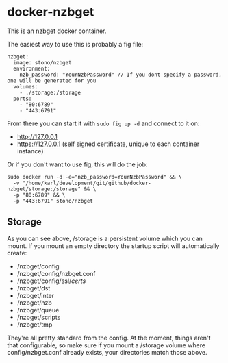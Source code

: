 # docker-nzbget
This is an [nzbget](http://nzbget.net/) docker container.

The easiest way to use this is probably a fig file:
```
nzbget:
  image: stono/nzbget 
  environment:
    nzb_password: "YourNzbPassword" // If you dont specify a password, one will be generated for you
  volumes:
    - ./storage:/storage
  ports:
    - "80:6789"
    - "443:6791"
```
From there you can start it with `sudo fig up -d` and connect to it on:
  - http://127.0.0.1
  - https://127.0.0.1 (self signed certificate, unique to each container instance)

Or if you don't want to use fig, this will do the job:
```
sudo docker run -d -e="nzb_password=YourNzbPassword" && \
  -v "/home/karl/development/git/github/docker-nzbget/storage:/storage" && \
  -p "80:6789" && \
  -p "443:6791" stono/nzbget
```
## Storage
As you can see above, /storage is a persistent volume which you can mount.  If you mount an empty directory the startup script will automatically create:
  - /nzbget/config
  - /nzbget/config/nzbget.conf
  - /nzbget/config/ssl/_certs_
  - /nzbget/dst
  - /nzbget/inter
  - /nzbget/nzb
  - /nzbget/queue
  - /nzbget/scripts
  - /nzbget/tmp

They're all pretty standard from the config.  At the moment, things aren't that configurable, so make sure if you mount a /storage volume where config/nzbget.conf already exists, your directories match those above.
